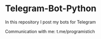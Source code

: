 # Telegram-Bot-Python
In this repository I post my bots for Telegram

Communication with me: t.me/programistich
